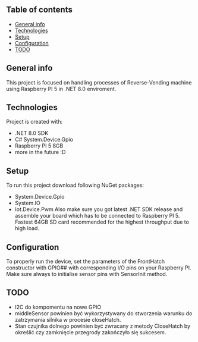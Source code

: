 ## Table of contents 
* [General info](#general-info)
* [Technologies](#technologies)
* [Setup](#setup)
* [Configuration](#configuration)
* [TODO](#TODO)

## General info
This project is focused on handling processes of Reverse-Vending machine using Raspberry PI 5 in .NET 8.0 enviroment.

## Technologies
Project is created with:
* .NET 8.0 SDK 
* C# System.Device.Gpio
* Raspberry PI 5 8GB
* more in the future :D

## Setup
To run this project download following NuGet packages:
* System.Device.Gpio
* System.IO
* Iot.Device.Pwm
Also make sure you got latest .NET SDK release and assemble your board which has to be connected to Raspberry PI 5. Fastest 64GB SD card recommended for the highest throughput due to high load. 
 
## Configuration
To properly run the device, set the parameters of the FrontHatch constructor with GPIO## with corresponding I/O pins on your Raspberry PI. Make sure always to initialise sensor pins with SensorInit method.

## TODO
* I2C do kompomentu na nowe GPIO
* middleSensor powinien być wykorzystywany do stworzenia warunku do zatrzymania silnika w procesie closeHatch.
* Stan czujnika dolnego powinien być zwracany z metody CloseHatch by określić czy zamknięcie przegrody zakończyło się sukcesem.
